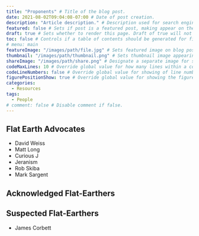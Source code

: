```yaml
---
title: "Proponents" # Title of the blog post.
date: 2021-08-02T09:04:08-07:00 # Date of post creation.
description: "Article description." # Description used for search engine.
featured: false # Sets if post is a featured post, making appear on the home page side bar.
draft: true # Sets whether to render this page. Draft of true will not be rendered.
toc: false # Controls if a table of contents should be generated for first-level links automatically.
# menu: main
featureImage: "/images/path/file.jpg" # Sets featured image on blog post.
thumbnail: "/images/path/thumbnail.png" # Sets thumbnail image appearing inside card on homepage.
shareImage: "/images/path/share.png" # Designate a separate image for social media sharing.
codeMaxLines: 10 # Override global value for how many lines within a code block before auto-collapsing.
codeLineNumbers: false # Override global value for showing of line numbers within code block.
figurePositionShow: true # Override global value for showing the figure label.
categories:
  - Resources
tags:
  - People
# comment: false # Disable comment if false.
---
```


## Flat Earth Advocates

* David Weiss
* Matt Long
* Curious J
* Jeranism
* Rob Skiba
* Mark Sargent

## Acknowledged Flat-Earthers


## Suspected Flat-Earthers

* James Corbett
